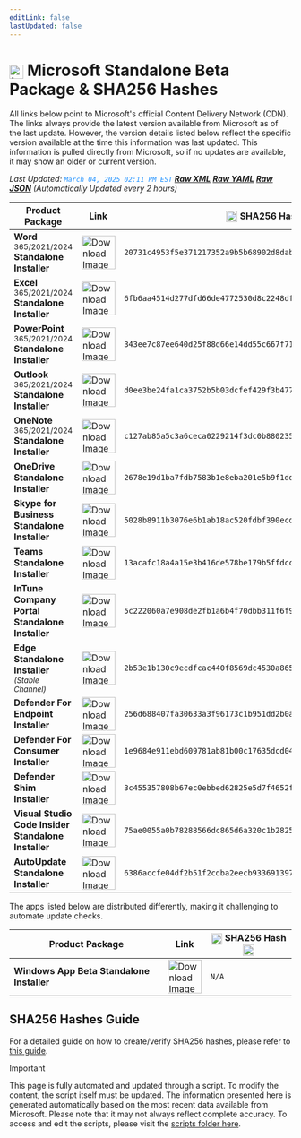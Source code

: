 ```yaml
---
editLink: false
lastUpdated: false
---
```

# <img src="/images/Microsoft_Logo_512px.png" alt="image" width="25" style="vertical-align: middle; display: inline-block;" /> Microsoft Standalone Beta Package & SHA256 Hashes

<span class="extra-small">All links below point to Microsoft's official Content Delivery Network (CDN).</span>
<span class="extra-small">The links always provide the latest version available from Microsoft as of the last update. However, the version details listed below reflect the specific version available at the time this information was last updated. This information is pulled directly from Microsoft, so if no updates are available, it may show an older or current version.</span>

<span class="extra-small">_Last Updated: <code style="color : dodgerblue">March 04, 2025 02:11 PM EST</code> [**_Raw XML_**](https://github.com/cocopuff2u/MOFA/blob/main/latest_raw_files/macos_standalone_beta.xml) [**_Raw YAML_**](https://github.com/cocopuff2u/MOFA/blob/main/latest_raw_files/macos_standalone_beta.yaml) [**_Raw JSON_**](https://github.com/cocopuff2u/MOFA/blob/main/latest_raw_files/macos_standalone_beta.json)
 (Automatically Updated every 2 hours)_</span>

| **Product Package** | **Link** | **<img src="/images/sha-256.png" alt="image" width="20" style="vertical-align: middle; display: inline-block;" /> SHA256 Hash <img src="/images/sha-256.png" alt="image" width="20" style="vertical-align: middle; display: inline-block;" />** |
|----------------------|----------|------------------|
| **Word** <sup>365/2021/2024</sup> **Standalone Installer** | <a href="https://officecdnmac.microsoft.com/pr/4B2D7701-0A4F-49C8-B4CB-0C2D4043F51F/MacAutoupdate/Microsoft_Word_16.96.25030329_Updater.pkg"><img src="/images/MSWD_512x512x32.png" alt="Download Image" width="60"></a> | `20731c4953f5e371217352a9b5b68902d8dab6cb8cc624f93b7cf0742e8cceda` |
| **Excel** <sup>365/2021/2024</sup> **Standalone Installer** | <a href="https://officecdnmac.microsoft.com/pr/4B2D7701-0A4F-49C8-B4CB-0C2D4043F51F/MacAutoupdate/Microsoft_Excel_16.96.25030329_Updater.pkg"><img src="/images/XCEL_512x512x32.png" alt="Download Image" width="60"></a> | `6fb6aa4514d277dfd66de4772530d8c2248df04f79dac0f34645830e266dd442` |
| **PowerPoint** <sup>365/2021/2024</sup> **Standalone Installer** | <a href="https://officecdnmac.microsoft.com/pr/4B2D7701-0A4F-49C8-B4CB-0C2D4043F51F/MacAutoupdate/Microsoft_PowerPoint_16.96.25030329_Updater.pkg"><img src="/images/PPT3_512x512x32.png" alt="Download Image" width="60"></a> | `343ee7c87ee640d25f88d66e14dd55c667f713b53ee1fc643d76ec0a44db4430` |
| **Outlook** <sup>365/2021/2024</sup> **Standalone Installer**| <a href="https://officecdnmac.microsoft.com/pr/4B2D7701-0A4F-49C8-B4CB-0C2D4043F51F/MacAutoupdate/Microsoft_Outlook_16.96.25030329_Updater.pkg"><img src="/images/Outlook_512x512x32.png" alt="Download Image" width="60"></a> | `d0ee3be24fa1ca3752b5b03dcfef429f3b477f3ba56d7962313b3546a3ec236e` |
| **OneNote** <sup>365/2021/2024</sup> **Standalone Installer** | <a href="https://officecdnmac.microsoft.com/pr/4B2D7701-0A4F-49C8-B4CB-0C2D4043F51F/MacAutoupdate/Microsoft_OneNote_16.96.25030329_Updater.pkg"><img src="/images/OneNote_512x512x32.png" alt="Download Image" width="60"></a> | `c127ab85a5c3a6ceca0229214f3dc0b8802350e82921b2351983cfad30ec0605` |
| **OneDrive Standalone Installer** | <a href="https://oneclient.sfx.ms/Mac/Installers/25.025.0209.0001/OneDrive.pkg"><img src="/images/OneDrive_512x512x32.png" alt="Download Image" width="60"></a> | `2678e19d1ba7fdb7583b1e8eba201e5b9f1dd9d933e47855ae1fadf62432daec` |
| **Skype for Business Standalone Installer** | <a href="https://officecdn.microsoft.com/pr/4B2D7701-0A4F-49C8-B4CB-0C2D4043F51F/MacAutoupdate/SkypeForBusinessUpdater-16.31.10.pkg"><img src="/images/skype_for_business.png" alt="Download Image" width="60"></a> | `5028b8911b3076e6b1ab18ac520fdbf390ecd7da8d57986e86b2c9351a93d175` |
| **Teams Standalone Installer** | <a href="https://statics.teams.cdn.office.net/production-osx/25051.2002.3448.8217/MicrosoftTeams.pkg"><img src="/images/teams_512x512x32.png" alt="Download Image" width="60"></a> | `13acafc18a4a15e3b416de578be179b5ffdcc5f71f709d8a327f2224d250d331` |
| **InTune Company Portal Standalone Installer** | <a href="https://officecdnmac.microsoft.com/pr/C1297A47-86C4-4C1F-97FA-950631F94777/MacAutoupdate/CompanyPortal_5.2310.4-Upgrade.pkg"><img src="/images/companyportal.png" alt="Download Image" width="60"></a> | `5c222060a7e908de2fb1a6b4f70dbb311f6f9bfe7c13cd4742f8e9cf40b03027` |
| **Edge Standalone Installer** <sup>_(Stable Channel)_</sup> | <a href="https://officecdn-microsoft-com.akamaized.net/pr/03adf619-38c6-4249-95ff-4a01c0ffc962/MacAutoupdate/MicrosoftEdgeUpdate-133.0.3065.92.pkg"><img src="/images/edge_app.png" alt="Download Image" width="60"></a> | `2b53e1b130c9ecdfcac440f8569dc4530a865b09d00b47b6824678a612b459fb` |
| **Defender For Endpoint Installer** | <a href="https://officecdnmac.microsoft.com/pr/4B2D7701-0A4F-49C8-B4CB-0C2D4043F51F/MacAutoupdate/wdav-upgrade.pkg"><img src="/images/defender_512x512x32.png" alt="Download Image" width="60"></a> | `256d688407fa30633a3f96173c1b951dd2b0a9537dc50cbc27359cacfc630be9` |
| **Defender For Consumer Installer** | <a href="https://officecdnmac.microsoft.com/pr/4B2D7701-0A4F-49C8-B4CB-0C2D4043F51F/MacAutoupdate/Microsoft_Defender_101.25012.0008_Individuals_Installer.pkg"><img src="/images/defender_512x512x32.png" alt="Download Image" width="60"></a> | `1e9684e911ebd609781ab81b00c17635dcd04ecfc970d39295924b983fa6fbd6` |
| **Defender Shim Installer** | <a href="https://officecdnmac.microsoft.com/pr/4B2D7701-0A4F-49C8-B4CB-0C2D4043F51F/MacAutoupdate/Microsoft_Defender_101.24080.0001_Individuals_Shim_Installer.pkg"><img src="/images/defender_512x512x32.png" alt="Download Image" width="60"></a> | `3c455357808b67ec0ebbed62825e5d7f4652f3f53a1d3d58510e82099981bb51` |
| **Visual Studio Code Insider Standalone Installer** | <a href="https://vscode.download.prss.microsoft.com/dbazure/download/insider/21d13f4350b0651abfae76b98651d7c72551dff1/VSCode-darwin-universal.zip"><img src="/images/Code_512x512x32.png" alt="Download Image" width="60"></a> | `75ae0055a0b78288566dc865d6a320c1b282559d8c2e653a7fc2f7acb73d9e92` |
| **AutoUpdate Standalone Installer** | <a href="https://officecdnmac.microsoft.com/pr/4B2D7701-0A4F-49C8-B4CB-0C2D4043F51F/MacAutoupdate/Microsoft_AutoUpdate_4.78.25022527_Updater.pkg"><img src="/images/autoupdate.png" alt="Download Image" width="60"></a> | `6386accfe04df2b51f2cdba2eecb9336913972dfdceee95cdd526350d44b2810` |

<span class="extra-small">The apps listed below are distributed differently, making it challenging to automate update checks.</span>

| **Product Package** | **Link** | **<img src="/images/sha-256.png" alt="image" width="20" style="vertical-align: middle; display: inline-block;" /> SHA256 Hash <img src="/images/sha-256.png" alt="image" width="20" style="vertical-align: middle; display: inline-block;" />** |
|----------------------|----------|------------------|
| **Windows App Beta Standalone Installer** | <a href="https://install.appcenter.ms/orgs/rdmacios-k2vy/apps/microsoft-remote-desktop-for-mac/distribution_groups/all-users-of-microsoft-remote-desktop-for-mac"><img src="/images/windowsapp.png" alt="Download Image" width="60"></a> | `N/A` |

## SHA256 Hashes Guide

For a detailed guide on how to create/verify SHA256 hashes, please refer to [this guide](/guides/how_to_sha256).

> [!IMPORTANT]
> This page is fully automated and updated through a script. To modify the content, the script itself must be updated. The information presented here is generated automatically based on the most recent data available from Microsoft. Please note that it may not always reflect complete accuracy. To access and edit the scripts, please visit the [scripts folder here](https://github.com/cocopuff2u/MOFA_WEBSITE/tree/main/update_readme_scripts).
